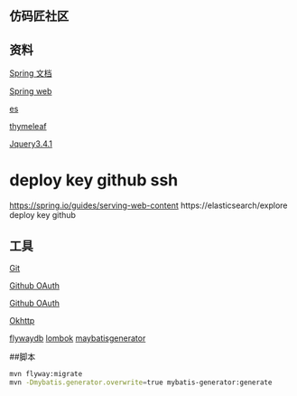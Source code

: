 ## 仿码匠社区

## 资料
[Spring 文档](https://spring.io/guides)

[Spring web](https://spring.io/guides/serving-web-content)

[es](https://elasticsearch/explore)

[thymeleaf](https://www.thymeleaf.org/doc/tutorials/3.0/usingthymeleaf.html#parameterizable-fragment-signatures)


[Jquery3.4.1](https://code.jquery.com/jquery-3.4.1.min.js)


deploy key github ssh
=======
https://spring.io/guides/serving-web-content
https://elasticsearch/explore
deploy key github






## 工具
[Git](https://git-scm.com/download)

[Github OAuth](https://developer.github.com/apps/building-oauth-apps/creating-an-oauth-app/)

[Github OAuth](https://developer.github.com/apps/building-oauth-apps/authorizing-oauth-apps/)

[Okhttp](https://square.github.io/okhttp/)

[flywaydb](https://flywaydb.org/getstarted/firststeps/maven)
[lombok](https://www.projectlombok.org/features/all)
[maybatisgenerator](http://www.mybatis.org/generator/)


##脚本
```bash
mvn flyway:migrate
mvn -Dmybatis.generator.overwrite=true mybatis-generator:generate

```


